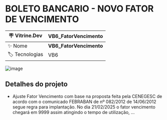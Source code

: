 <h1 align="left">BOLETO BANCARIO - NOVO FATOR DE VENCIMENTO</h1>

| :placard: Vitrine.Dev | VB6_FatorVencimento |
| -------------  | --- |
| :sparkles: Nome        | **VB6_FatorVencimento**
| :label: Tecnologias | VB6

![image](https://user-images.githubusercontent.com/24603753/203857610-008b73fa-488f-430f-914d-99b98a3daa71.png)

<h2 align="left">Detalhes do projeto</h2>

- Ajuste Fator Vencimento com base na proposta feita pela CENEGESC de acordo com o comunicado FEBRABAN de nº 082/2012 de 14/06/2012 segue regra para implantação. No dia 21/02/2025 o fator vencimento chegará em 9999 assim atingindo o tempo de utilização, ...
